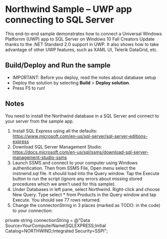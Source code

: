 # Northwind Sample – UWP app connecting to SQL Server

This end-to-end sample demonstrates how to connect a Universal Windows Platfornm (UWP) app to SQL Server on Windows 10 Fall Creators Update thanks to the .NET Standard 2.0 support in UWP. It also shows how to take advantage of other UWP features, such as XAML UI, Telerik DataGrid, etc.


Build/Deploy and Run the sample
-------------------------------
 - IMPORTANT: Before you deploy, read the notes about database setup
 - Deploy the solution by selecting **Build** \> **Deploy solution**.
 - Press F5 to run!

Notes
------

You need to install the Northwind database in a SQL Server and connect to your server from the sample app.
1.	Install SQL Express using all the defaults: https://www.microsoft.com/en-us/sql-server/sql-server-editions-express
2.	Download SQL Server Management Studio: https://docs.microsoft.com/en-us/sql/ssms/download-sql-server-management-studio-ssms
3.	Launch SSMS and connect to your computer using Windows authentication. Then from  SSMS File, Open menu select the instnwnd.sql file. It should load into the Query window. Tap the Execute button to run the script (ignore any errors about missing stored procedures which we aren’t used for this sample).
4.	Under Databases in left pane, select Northwind. Right-click and choose New Query. Type select * from Products in the Query window and tap Execute. You should see 77 rows returned.
5.	Change the connectonString in 3 places (marked as TODO: in the code) to your connection:

private string connectionString = @"Data Source=YourComputerName\SQLEXPRESS;Initial Catalog=NORTHWIND;Integrated Security=SSPI";
